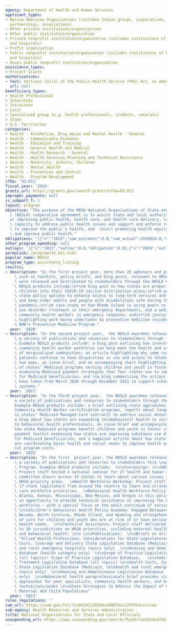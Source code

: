 ```yaml
---
agency: Department of Health and Human Services
applicant_types:
- Native American Organizations (includes Indian groups, cooperatives, corporations,
  partnerships, associations)
- Other private institutions/organizations
- Other public institution/organization
- Private nonprofit institution/organization (includes institutions of higher education
  and hospitals)
- Profit organization
- Public nonprofit institution/organization (includes institutions of higher education
  and hospitals)
- Quasi-public nonprofit institution/organization
assistance_types:
- Project Grants
authorizations:
- text: Sections 311(a) of the Public Health Service (PHS) Act, as amended.
  url: null
beneficiary_types:
- Health Professional
- Interstate
- Intrastate
- Local
- Specialized group (e.g. health professionals, students, veterans)
- State
- U.S. Territories
categories:
- Health - Alcoholism, Drug Abuse and Mental Health - General
- Health - Communicable Diseases
- Health - Education and Training
- Health - General Health and Medical
- Health - Health Research - General
- Health - Health Services Planning and Technical Assistance
- Health - Maternity, Infants, Children
- Health - Mental Health
- Health - Prevention and Control
- Health - Program Development
cfda: '93.011'
fiscal_year: '2024'
grants_url: https://grants.gov/search-grants?cfda=93.011
improper_payments: null
is_subpart_f: 1
layout: program
objective: "The purpose of the HRSA National Organizations of State and Local Officials\
  \ (NOSLO) cooperative agreement is to assist state and local authorities in: \n\n\
  a) improving public health, health care, and health care delivery, \n\n b) building\
  \ capacity to address public health issues and support and enforce regulations intended\
  \ to improve the public’s health, and  \n\nc) promoting health equity to preserve\
  \ and improve public health."
obligations: '[{"x":"2023","sam_estimate":0.0,"sam_actual":2918024.0,"usa_spending_actual":-1311152.33},{"x":"2024","sam_estimate":0.0,"sam_actual":2548976.0,"usa_spending_actual":2163615.25},{"x":"2025","sam_estimate":0.0,"sam_actual":2548976.0,"usa_spending_actual":-1145073.35}]'
other_program_spending: null
outlays: '[{"x":"2023","outlay":0.0,"obligation":0.0},{"x":"2024","outlay":0.0,"obligation":1183235.0},{"x":"2025","outlay":0.0,"obligation":0.0}]'
permalink: /program/93.011.html
popular_name: NOSLO
program_type: assistance_listing
results:
- description: "In the first project year, more than 25 webinars and publications,\
    \ such as toolkits, policy briefs, and blog posts, relevant to HRSA programs,\
    \ were released and distributed to stakeholders through the NOSLO Program. Recent\
    \ NOSLO products include:\n•\tA blog post on how states are preparing to incorporate\
    \ children into their COVID-19 vaccine distribution plans;\n•\tA webinar highlighting\
    \ state policy options to enhance access to long-term services and supports (LTSS)\
    \ and keep older adults and people with disabilities safe during the COVID-19\
    \ pandemic;\n•\tA case study on how Rhode Island is using peers to provide substance\
    \ use disorder treatment in their emergency departments, and a webinar on engaging\
    \ community health workers in emergency response; and\n•\tA journal supplement\
    \ highlighting work being undertaken by preventive medicine residents funded through\
    \ BHW’s Preventive Medicine Program."
  year: '2020'
- description: "In the second project year,  the NOSLO awardees released and distributed\
    \ a variety of publications and resources to stakeholders through the NOSLO Program.\
    \ Example NOSLO products include: a blog post outlining how investments in the\
    \ community health worker workforce can help meet the health and social needs\
    \ of marginalized communities; an article highlighting why some rural and underserved\
    \ patients continue to have disparities in use and access to telehealth services;\
    \ two maps, an issue brief, and an accompanying chart highlighting key characteristics\
    \ of states’ Medicaid programs serving children and youth in foster care;  a toolkit\
    \ examining Medicaid payment strategies that four states use to improve SUD treatment\
    \ for Medicaid beneficiaries; and \na blog summarizing the actions many states\
    \ have taken from March 2020 through December 2021 to support school mental health\
    \ systems."
  year: '2021'
- description: 'In the third project year,  the NOSLO awardees released and distributed
    a variety of publications and resources to stakeholders through the NOSLO Program.
    Example NOSLO products include: a brief outlining state approaches to developing
    Community Health Worker certification programs, reports about language utilized
    in states’ Medicaid Managed Care contracts to address social determinants of health,
    a blog about how states are expanding telebehavioral health to increase access
    to behavioral health professionals, an issue brief and accompanying map outlining
    how state Medicaid programs benefit children and youth in foster care, a value-based
    payment toolkit examining how states are improving substance use disorder services
    for Medicaid beneficiaries, and a magazine article about how state Medicaid programs
    are coordinating basic health and social needs to improve health outcomes and
    cut program costs.'
  year: '2022'
- description: "In the first  project year, the NOSLO awardees released and distributed\
    \ a variety of publications and resources to stakeholders thro \nugh the NOSLO\
    \ Program. Example NOSLO products include:  \n\nConvenings: \n\nHHS Chairs Meeting:\
    \ Project staff hosted a national seminar for 27 health and human services (HHS)\
    \ committee chairs across 19 states to learn about various issues relating to\
    \ HRSA priority areas.  \nHealth Workforce Workshop: Project staff brought together\
    \ 17 state legislators from around the country to learn and strategize about health\
    \ care workforce priorities.  \nBehavioral Health Workforce Policy Academy: Engaged\
    \ Alaska, Kansas, Mississippi, New Mexico, and Oregon in this policy academy as\
    \ an opportunity to provide technical assistance on improving the behavioral health\
    \ workforce — with a special focus on the adult continuum of services and supports.\
    \ \n\nChildren’s Behavioral Health Policy Academy: Engaged Delaware, Minnesota,\
    \ Nevada, North Carolina, Rhode Island, and Wyoming and strengthened the continuum\
    \ of care for children and youth who are at risk of or have serious behavioral\
    \ health needs.  \n\nTechnical Assistance: Project staff delivered technical assistance\
    \ to 26 jurisdictions on HRSA priorities, including maternal health, health workforce,\
    \ and behavioral health. \n\n \n\nPublications:  \n\nBriefs on allied health professions,\
    \ “Allied Health Professions: Considerations for State Legislatures.”  \n\nHealth\
    \ Costs, Coverage and Delivery State Legislation Database (Medicaid, telehealth\
    \ and rural emergency hospitals topics only)  \n\nHousing and Homelessness Legislation\
    \ Database (health category only)  \n\nScope of Practice Legislation Database\
    \ (all topics): Scope of Practice Legislation Database,   \n\nSubstance Use Disorder\
    \ Treatment Legislative Database (all topics) \n\nHealth Costs, Coverage and Delivery\
    \ State Legislation Database (Medicaid, telehealth and rural emergency hospitals\
    \ topics only)  \n\nHousing and Homelessness Legislation Database (health category\
    \ only)  \n\nBehavioral health paraprofessionals brief provides state regulatory\
    \ approaches for peer specialists, community health workers, and behavioral health\
    \ technicians/aides \n\nState Strategies to Address the Impact of COVID-19 on\
    \ Maternal and Child Populations"
  year: '2023'
rules_regulations: ''
sam_url: https://sam.gov/fal/7ac8e341130349ca898fdac22f9fb3cc/view
sub-agency: Health Resources and Services Administration
title: National Organizations for State and Local Officials
usaspending_url: https://www.usaspending.gov/search/?hash=fa23254edf447c7d67d34844d4854b52
---
```

